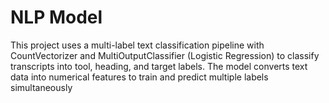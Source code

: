 # NLP Model 

This project uses a multi-label text classification pipeline with CountVectorizer and MultiOutputClassifier (Logistic Regression) to classify transcripts into tool, heading, and target labels. 
The model converts text data into numerical features to train and predict multiple labels simultaneously
